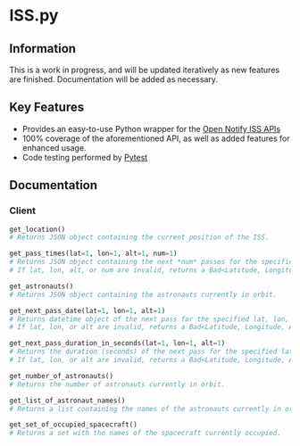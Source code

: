 ISS.py
======

Information
-----------
This is a work in progress, and will be updated iteratively as new features are finished.
Documentation will be added as necessary.

Key Features
------------
- Provides an easy-to-use Python wrapper for the [Open Notify ISS APIs](http://open-notify.org/)
- 100% coverage of the aforementioned API, as well as added features for enhanced usage.
- Code testing performed by [Pytest](https://pytest.org/en/latest/)

Documentation
-------------
### Client

```python 
get_location()
# Returns JSON object containing the current position of the ISS.

get_pass_times(lat=1, lon=1, alt=1, num=1)
# Returns JSON object containing the next *num* passes for the specified lat, lon, and alt.
# If lat, lon, alt, or num are invalid, returns a Bad<Latitude, Longitude, Altitude, Number>Exception.

get_astronauts()
# Returns JSON object containing the astronauts currently in orbit.

get_next_pass_date(lat=1, lon=1, alt=1)
# Returns datetime object of the next pass for the specified lat, lon, and alt, OR 'No passes found.'
# If lat, lon, or alt are invalid, returns a Bad<Latitude, Longitude, Altitude, Number>Exception.

get_next_pass_duration_in_seconds(lat=1, lon=1, alt=1)
# Returns the duration (seconds) of the next pass for the specified lat, lon, and alt, OR 'No passes found.'
# If lat, lon, or alt are invalid, returns a Bad<Latitude, Longitude, Altitude, Number>Exception.

get_number_of_astronauts()
# Returns the number of astronauts currently in orbit.

get_list_of_astronaut_names()
# Returns a list containing the names of the astronauts currently in orbit.

get_set_of_occupied_spacecraft()
# Returns a set with the names of the spacecraft currently occupied.
```